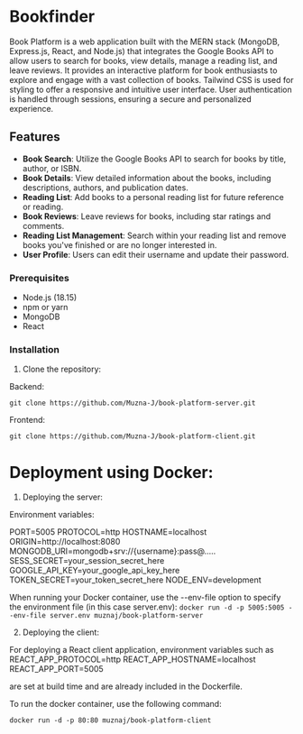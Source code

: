 # Bookfinder

Book Platform is a web application built with the MERN stack (MongoDB, Express.js, React, and Node.js) that integrates the Google Books API to allow users to search for books, view details, manage a reading list, and leave reviews. It provides an interactive platform for book enthusiasts to explore and engage with a vast collection of books. Tailwind CSS is used for styling to offer a responsive and intuitive user interface. User authentication is handled through sessions, ensuring a secure and personalized experience.

## Features

- **Book Search**: Utilize the Google Books API to search for books by title, author, or ISBN.
- **Book Details**: View detailed information about the books, including descriptions, authors, and publication dates.
- **Reading List**: Add books to a personal reading list for future reference or reading.
- **Book Reviews**: Leave reviews for books, including star ratings and comments.
- **Reading List Management**: Search within your reading list and remove books you've finished or are no longer interested in.
- **User Profile**: Users can edit their username and update their password.

### Prerequisites

- Node.js (18.15)
- npm or yarn
- MongoDB
- React

### Installation

1. Clone the repository:

Backend:

`git clone https://github.com/Muzna-J/book-platform-server.git`

Frontend:

`git clone https://github.com/Muzna-J/book-platform-client.git`

# Deployment using Docker:

1. Deploying the server:

Environment variables:

PORT=5005
PROTOCOL=http
HOSTNAME=localhost
ORIGIN=http://localhost:8080
MONGODB_URI=mongodb+srv://{username}:pass@.....
SESS_SECRET=your_session_secret_here
GOOGLE_API_KEY=your_google_api_key_here
TOKEN_SECRET=your_token_secret_here
NODE_ENV=development

When running your Docker container, use the --env-file option to specify the environment file (in this case server.env):
`docker run -d -p 5005:5005 --env-file server.env muznaj/book-platform-server`

2. Deploying the client:

For deploying a React client application, environment variables such as
REACT_APP_PROTOCOL=http
REACT_APP_HOSTNAME=localhost
REACT_APP_PORT=5005

are set at build time and are already included in the Dockerfile.

To run the docker container, use the following command:

`docker run -d -p 80:80 muznaj/book-platform-client`
